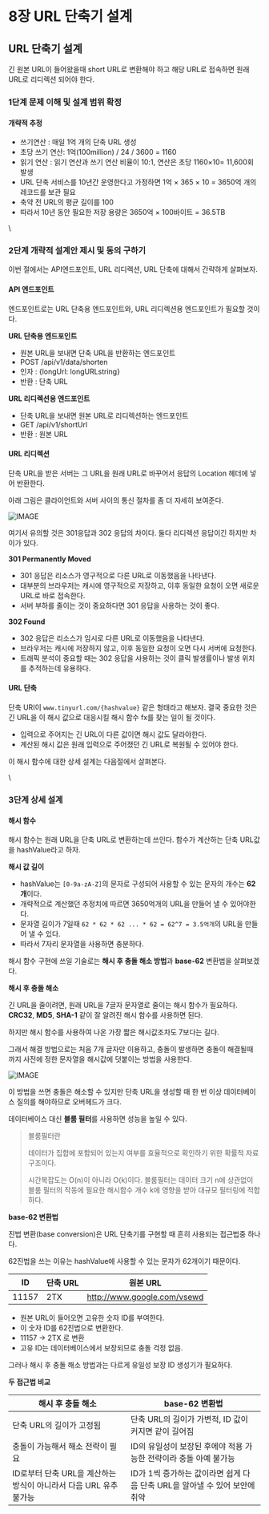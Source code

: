 # 8장 URL 단축기 설계

## URL 단축기 설계

긴 원본 URL이 들어왔을때 short URL로 변환해야 하고 해당 URL로 접속하면 원래 URL로 리디렉션 되어야 한다.

### 1단계 문제 이해 및 설계 범위 확정

#### 개략적 추정

* 쓰기연산 : 매일 1억 개의 단축 URL 생성
* 초당 쓰기 연산: 1억(100million) / 24 / 3600 = 1160
* 읽기 연산 : 읽기 연산과 쓰기 연산 비율이 10:1, 연산은 초당 1160×10= 11,600회 발생
* URL 단축 서비스를 10년간 운영한다고 가정하면 1억 × 365 × 10 = 3650억 개의 레코드를 보관 필요
* 축약 전 URL의 평균 길이를 100
* 따라서 10년 동안 필요한 저장 용량은 3650억 × 100바이트 = 36.5TB

\


### 2단계 개략적 설계안 제시 및 동의 구하기

이번 절에서는 API엔드포인트, URL 리디렉션, URL 단축에 대해서 간략하게 살펴보자.

#### API 엔드포인트

엔드포인트로는 URL 단축용 엔드포인트와, URL 리디렉션용 엔드포인트가 필요할 것이다.

**URL 단축용 엔드포인트**

* 원본 URL을 보내면 단축 URL을 반환하는 엔드포인트
* POST /api/v1/data/shorten
* 인자 : {longUrl: longURLstring}
* 반환 : 단축 URL

**URL 리디렉션용 엔드포인트**

* 단축 URL을 보내면 원본 URL로 리디렉션하는 엔드포인트
* GET /api/v1/shortUrl
* 반환 : 원본 URL

#### URL 리디렉션

단축 URL을 받은 서버는 그 URL을 원래 URL로 바꾸어서 응답의 Location 헤더에 넣어 반환한다.

아래 그림은 클라이언트와 서버 사이의 통신 절차를 좀 더 자세히 보여준다.

![IMAGE](https://github.com/user-attachments/assets/4d3742ab-12d9-449f-93f4-be54ddf80e43)

여기서 유의할 것은 301응답과 302 응답의 차이다. 둘다 리디렉션 응답이긴 하지만 차이가 있다.

**301 Permanently Moved**

* 301 응답은 리소스가 영구적으로 다른 URL로 이동했음을 나타낸다.
* 대부분의 브라우저는 캐시에 영구적으로 저장하고, 이후 동일한 요청이 오면 새로운 URL로 바로 접속한다.
* 서버 부하를 줄이는 것이 중요하다면 301 응답을 사용하는 것이 좋다.

**302 Found**

* 302 응답은 리소스가 임시로 다른 URL로 이동했음을 나타낸다.
* 브라우저는 캐시에 저장하지 않고, 이후 동일한 요청이 오면 다시 서버에 요청한다.
* 트래픽 분석이 중요할 때는 302 응답을 사용하는 것이 클릭 발생률이나 발생 위치를 추적하는데 유용하다.

#### URL 단축

단축 URI이 `www.tinyurl.com/{hashvalue}` 같은 형태라고 해보자. 결국 중요한 것은 긴 URL을 이 해시 값으로 대응시킬 해시 함수 fx를 찾는 일이 될 것이다.

* 입력으로 주어지는 긴 URL이 다른 값이면 해시 값도 달라야한다.
* 계산된 해시 값은 원래 입력으로 주어졌던 긴 URL로 복원될 수 있어야 한다.

이 해시 함수에 대한 상세 설계는 다음절에서 살펴본다.

\


### 3단계 상세 설계

#### 해시 함수

해시 함수는 원래 URL을 단축 URL로 변환하는데 쓰인다. 함수가 계산하는 단축 URL값을 hashValue라고 하자.

**해시 값 길이**

* hashValue는 `[0-9a-zA-Z]`의 문자로 구성되어 사용할 수 있는 문자의 개수는 **62개**이다.
* 개략적으로 계산했던 추정치에 따르면 3650억개의 URL을 만들어 낼 수 있어야한다.
* 문자열 길이가 7일때 `62 * 62 * 62 ... * 62 = 62^7 = 3.5억개`의 URL을 만들어 낼 수 있다.
* 따라서 7자리 문자열을 사용하면 충분하다.

해시 함수 구현에 쓰일 기술로는 **해시 후 충돌 해소 방법**과 **base-62** 변환법을 살펴보겠다.

**해시 후 충돌 해소**

긴 URL을 줄이려면, 원래 URL을 7글자 문자열로 줄이는 해시 함수가 필요하다. **CRC32**, **MD5**, **SHA-1** 같이 잘 알려진 해시 함수를 사용하면 된다.

하지만 해시 함수를 사용하여 나온 가장 짧은 해시값조차도 7보다는 길다.

그래서 해결 방법으로는 처음 7개 글자만 이용하고, 충돌이 발생하면 충돌이 해결될때 까지 사전에 정한 문자열을 해시값에 덧붙이는 방법을 사용한다.

![IMAGE](https://github.com/user-attachments/assets/62899cc1-3af3-4ec9-9c13-4b208e618ed9)

이 방법을 쓰면 충돌은 해소할 수 있지만 단축 URL을 생성할 때 한 번 이상 데이터베이스 질의를 해야하므로 오버헤드가 크다.

데이터베이스 대신 **블룸 필터**를 사용하면 성능을 높일 수 있다.

> 블룸필터란
>
> 데이터가 집합에 포함되어 있는지 여부를 효율적으로 확인하기 위한 확률적 자료구조이다.
>
> 시간복잡도는 O(n)이 아니라 O(k)이다. 블룸필터는 데이터 크기 n에 상관없이 블룸 필터의 작동에 필요한 해시함수 개수 k에 영향을 받아 대규모 필터링에 적합하다.

**base-62 변환법**

진법 변환(base conversion)은 URL 단축기를 구현할 때 흔히 사용되는 접근법중 하나다.

62진법을 쓰는 이유는 hashValue에 사용할 수 있는 문자가 62개이기 때문이다.

| ID    | 단축 URL | 원본 URL                      |
| ----- | ------ | --------------------------- |
| 11157 | 2TX    | http://www.google.com/vsewd |

* 원본 URL이 들어오면 고유한 숫자 ID를 부여한다.
* 이 숫자 ID를 62진법으로 변환한다.
* 11157 -> 2TX 로 변환
* 고유 ID는 데이터베이스에서 보장되므로 충돌 걱정 없음.

그러나 해시 후 충돌 해소 방법과는 다르게 유일성 보장 ID 생성기가 필요하다.

**두 접근법 비교**

| 해시 후 충돌 해소                                | base-62 변환법                                    |
| ----------------------------------------- | ---------------------------------------------- |
| 단축 URL의 길이가 고정됨                           | 단축 URL의 길이가 가변적, ID 값이 커지면 같이 길어짐              |
| 충돌이 가능해서 해소 전략이 필요                        | ID의 유일성이 보장된 후에야 적용 가능한 전략이라 충돌 아예 불가능         |
| ID로부터 단축 URL을 계산하는 방식이 아니라서 다음 URL 유추 불가능 | ID가 1씩 증가하는 값이라면 쉽게 다음 단축 URL을 알아낼 수 있어 보안에 취약 |
